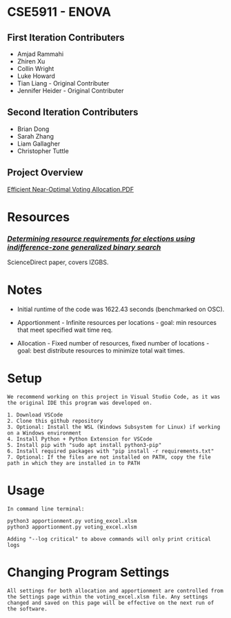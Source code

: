 # **CSE5911 - ENOVA**

## First Iteration Contributers
* Amjad Rammahi
* Zhiren Xu
* Collin Wright
* Luke Howard
* Tian Liang - Original Contributer
* Jennifer Heider - Original Contributer

## Second Iteration Contributers
* Brian Dong
* Sarah Zhang
* Liam Gallagher
* Christopher Tuttle

## Project Overview

[Efficient Near-Optimal Voting Allocation.PDF](Efficient&#32;Near-Optimal&#32;Voting&#32;Allocation.pdf)

# Resources

### *[Determining resource requirements for elections using indifference-zone generalized binary search](https://www.sciencedirect.com/science/article/pii/S0360835219307120)*

ScienceDirect paper, covers IZGBS.

# Notes
* Initial runtime of the code was 1622.43 seconds (benchmarked on OSC).

* Apportionment - Infinite resources per locations - goal: min resources that meet specified wait time req.
* Allocation - Fixed number of resources, fixed number of locations - goal: best distribute resources to minimize total wait times.

# Setup
```
We recommend working on this project in Visual Studio Code, as it was the original IDE this program was developed on.

1. Download VSCode
2. Clone this github repository
3. Optional: Install the WSL (Windows Subsystem for Linux) if working on a Windows environment
4. Install Python + Python Extension for VSCode
5. Install pip with "sudo apt install python3-pip"
6. Install required packages with "pip install -r requirements.txt"
7. Optional: If the files are not installed on PATH, copy the file path in which they are installed in to PATH

```

# Usage
```
In command line terminal:

python3 apportionment.py voting_excel.xlsm
python3 apportionment.py voting_excel.xlsm

Adding "--log critical" to above commands will only print critical logs
```

# Changing Program Settings
```
All settings for both allocation and apportionment are controlled from the Settings page within the voting_excel.xlsm file. Any settings changed and saved on this page will be effective on the next run of the software.
```